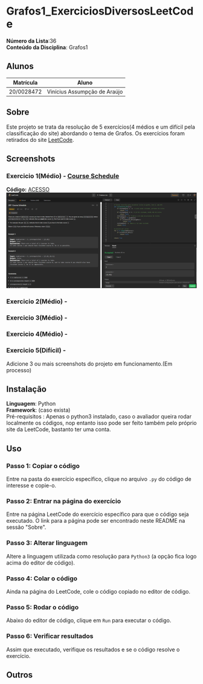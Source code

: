 

# Grafos1_ExerciciosDiversosLeetCode


**Número da Lista**:36<br>
**Conteúdo da Disciplina**: Grafos1<br>

## Alunos
|Matrícula | Aluno |
| -- | -- |
| 20/0028472  |  Vinícius Assumpção de Araújo |


## Sobre 
Este projeto se trata da resolução de 5 exercícios(4 médios e um difícil pela classificação do site) abordando o tema de Grafos. Os exercícios foram retirados do site [LeetCode](https://leetcode.com).

## Screenshots

### Exercicio 1(Médio) - [Course Schedule](https://leetcode.com/problems/course-schedule/description/)
**Código:** [ACESSO](CouseSchedule/)<br>
![Course Schedule](/grafos1Assets/exercicio1.png)


### Exercicio 2(Médio) - []()

### Exercicio 3(Médio) - []()

### Exercicio 4(Médio) - []()

### Exercicio 5(Difícil) - []()

Adicione 3 ou mais screenshots do projeto em funcionamento.(Em processo)

## Instalação 
**Linguagem**: Python<br>
**Framework**: (caso exista)<br>
Pré-requisitos : Apenas o python3 instalado, caso o avaliador queira rodar localmente os códigos, nop entanto isso pode ser feito também pelo próprio site da LeetCode, bastanto ter uma conta. 

## Uso 
### Passo 1: Copiar o código
Entre na pasta do exercício específico, clique no arquivo `.py` do código de interesse e copie-o.

### Passo 2: Entrar na página do exercício
Entre na página LeetCode do exercício específico para que o código seja executado. O link para a página pode ser encontrado neste README na sessão "Sobre".

### Passo 3: Alterar linguagem
Altere a linguagem utilizada como resolução para `Python3` (a opção fica logo acima do editor de código).

### Passo 4: Colar o código
Ainda na página do LeetCode, cole o código copiado no editor de código.

### Passo 5: Rodar o código
Abaixo do editor de código, clique em `Run` para executar o código.

### Passo 6: Verificar resultados
Assim que executado, verifique os resultados e se o código resolve o exercício.

## Outros 





